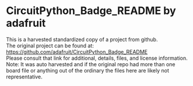 
# CircuitPython_Badge_README by adafruit  
This is a harvested standardized copy of a project from github.  
The original project can be found at:  
https://github.com/adafruit/CircuitPython_Badge_README  
Please consult that link for additional, details, files, and license information.  
Note: It was auto harvested and if the original repo had more than one board file or anything out of the ordinary the files here are likely not representative.  
    